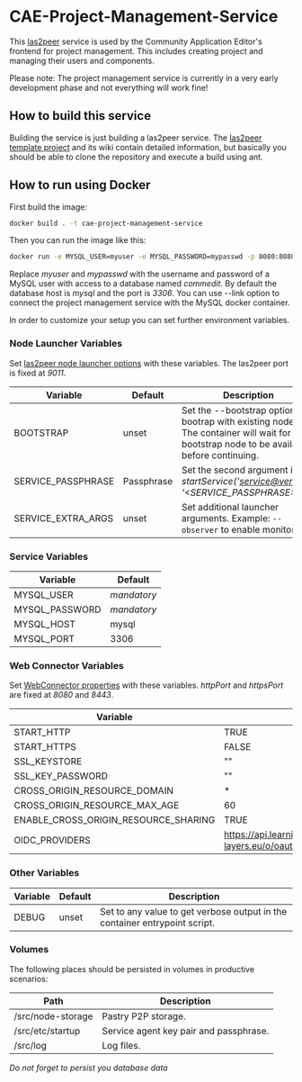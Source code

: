 # CAE-Project-Management-Service
This [las2peer](https://github.com/rwth-acis/las2peer) service is used by the Community Application Editor's frontend for project management.
This includes creating project and managing their users and components.

Please note: The project management service is currently in a very early development phase and not everything will work fine!

## How to build this service
Building the service is just building a las2peer service. The [las2peer template project](https://github.com/rwth-acis/las2peer-Template-Project) and its wiki contain detailed information, but basically you should be able to clone the repository and execute a build using ant.

## How to run using Docker

First build the image:
```bash
docker build . -t cae-project-management-service
```

Then you can run the image like this:

```bash
docker run -e MYSQL_USER=myuser -e MYSQL_PASSWORD=mypasswd -p 8080:8080 -p 9011:9011 cae-project-management-service
```

Replace *myuser* and *mypasswd* with the username and password of a MySQL user with access to a database named *commedit*.
By default the database host is *mysql* and the port is *3306*.
You can use --link option to connect the project management service with the MySQL docker container.

In order to customize your setup you can set further environment variables.

### Node Launcher Variables

Set [las2peer node launcher options](https://github.com/rwth-acis/las2peer-Template-Project/wiki/L2pNodeLauncher-Commands#at-start-up) with these variables.
The las2peer port is fixed at *9011*.

| Variable | Default | Description |
|----------|---------|-------------|
| BOOTSTRAP | unset | Set the --bootstrap option to bootrap with existing nodes. The container will wait for any bootstrap node to be available before continuing. |
| SERVICE_PASSPHRASE | Passphrase | Set the second argument in *startService('<service@version>', '<SERVICE_PASSPHRASE>')*. |
| SERVICE_EXTRA_ARGS | unset | Set additional launcher arguments. Example: ```--observer``` to enable monitoring. |

### Service Variables

| Variable | Default |
|----------|---------|
| MYSQL_USER | *mandatory* |
| MYSQL_PASSWORD | *mandatory* |
| MYSQL_HOST | mysql |
| MYSQL_PORT | 3306 |

### Web Connector Variables

Set [WebConnector properties](https://github.com/rwth-acis/las2peer-Template-Project/wiki/WebConnector-Configuration) with these variables.
*httpPort* and *httpsPort* are fixed at *8080* and *8443*.

| Variable | Default |
|----------|---------|
| START_HTTP | TRUE |
| START_HTTPS | FALSE |
| SSL_KEYSTORE | "" |
| SSL_KEY_PASSWORD | "" |
| CROSS_ORIGIN_RESOURCE_DOMAIN | * |
| CROSS_ORIGIN_RESOURCE_MAX_AGE | 60 |
| ENABLE_CROSS_ORIGIN_RESOURCE_SHARING | TRUE |
| OIDC_PROVIDERS | https://api.learning-layers.eu/o/oauth2,https://accounts.google.com |

### Other Variables

| Variable | Default | Description |
|----------|---------|-------------|
| DEBUG  | unset | Set to any value to get verbose output in the container entrypoint script. |


### Volumes

The following places should be persisted in volumes in productive scenarios:

| Path | Description |
|------|-------------|
| /src/node-storage | Pastry P2P storage. |
| /src/etc/startup | Service agent key pair and passphrase. |
| /src/log | Log files. |

*Do not forget to persist you database data*